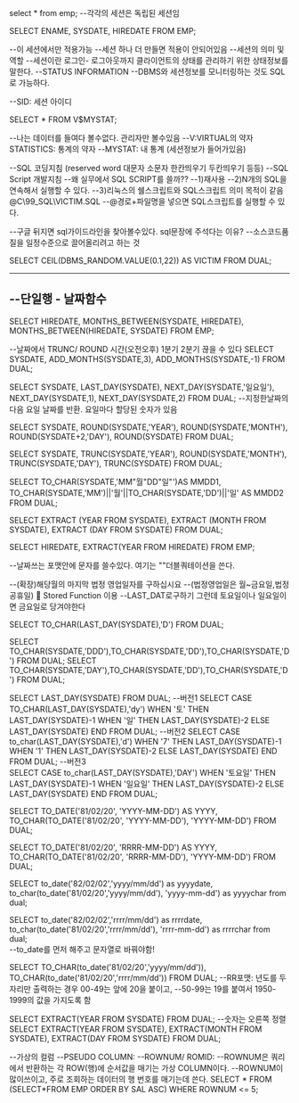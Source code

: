 select * from emp;
--각각의 세션은 독립된 세션임 

SELECT ENAME, SYSDATE, HIREDATE FROM EMP;

--이 세션에서만 적용가능
--세션 하나 더 만들면 적용이 안되어있음
--세션의 의미 및 역할
--세션이란 로그인- 로그아웃까지 클라이언트의 상태를 관리하기 위한 상태정보를 말한다.
--STATUS INFORMATION
--DBMS와 세션정보를 모니터링하는 것도 SQL로 가능하다. 

--SID: 세션 아이디

SELECT * FROM V$MYSTAT;

--나는 데이터를 들여다 볼수없다. 관리자만 볼수있음
--V:VIRTUAL의 약자 STATISTICS: 통계의 약자
--MYSTAT: 내 통계 (세션정보가 들어가있음)

--SQL 코딩지침 (reserved word 대문자 소문자 한칸띄우기 두칸띄우기 등등)
--SQL Script 개발지침 
--왜 실무에서 SQL SCRIPT를 쓸까??
--1)재사용
--2)N개의 SQL을 연속해서 실행할 수 있다.
--3)리눅스의 쉘스크립트와 SQL스크립트 의미 목적이 같음
@C\99_SQL\VICTIM.SQL
--@경로+파일명을 넣으면 SQL스크립트를 실행할 수 있다. 

--구글 뒤지면 sql가이드라인을 찾아볼수있다. sql문장에 주석다는 이유?
--소스코드품질을 일정수준으로 끌어올리려고 하는 것 

SELECT CEIL(DBMS_RANDOM.VALUE(0.1,22)) AS VICTIM FROM DUAL;

------------------------
--단일행 - 날짜함수
------------------------
SELECT HIREDATE, MONTHS_BETWEEN(SYSDATE, HIREDATE), MONTHS_BETWEEN(HIREDATE, SYSDATE)
FROM EMP;

--날짜에서 TRUNC/ ROUND 시간(오전오후) 1분기 2분기 끊을 수 있다
SELECT SYSDATE, ADD_MONTHS(SYSDATE,3), ADD_MONTHS(SYSDATE,-1) FROM DUAL;

SELECT SYSDATE, LAST_DAY(SYSDATE), NEXT_DAY(SYSDATE,'일요일'),
    NEXT_DAY(SYSDATE,1), NEXT_DAY(SYSDATE,2)
    FROM DUAL;
    --지정한날짜의 다음 요일 날짜를 반환. 요일마다 할당된 숫자가 있음 

SELECT SYSDATE, ROUND(SYSDATE,'YEAR'), ROUND(SYSDATE,'MONTH'),
                ROUND(SYSDATE+2,'DAY'), ROUND(SYSDATE)
                FROM DUAL;
                
                
                
SELECT SYSDATE, TRUNC(SYSDATE,'YEAR'), ROUND(SYSDATE,'MONTH'),
                TRUNC(SYSDATE,'DAY'), TRUNC(SYSDATE)
                FROM DUAL;

SELECT TO_CHAR(SYSDATE,'MM"월"DD"일"')AS MMDD1,
            TO_CHAR(SYSDATE,'MM')||'월'||TO_CHAR(SYSDATE,'DD')||'일' AS MMDD2
            FROM DUAL;
            
SELECT EXTRACT (YEAR FROM SYSDATE),
       EXTRACT (MONTH FROM SYSDATE),
       EXTRACT (DAY FROM SYSDATE)
FROM DUAL;

SELECT HIREDATE, EXTRACT(YEAR FROM HIREDATE) FROM EMP;


--날짜쓰는 포맷안에 문자를 쓸수있다. 여기는 ""더블쿼테이션을 쓴다.

--(확장)해당월의 마지막  법정 영업일자를 구하십시요
--(법정영업일은 월~금요일,법정 공휴일)  Stored Function 이용 
--LAST_DAT로구하기 그런데 토요일이나 일요일이면 금요일로 당겨야한다

SELECT TO_CHAR(LAST_DAY(SYSDATE),'D') FROM DUAL;

SELECT TO_CHAR(SYSDATE,'DDD'),TO_CHAR(SYSDATE,'DD'),TO_CHAR(SYSDATE,'D') 
FROM DUAL;
SELECT TO_CHAR(SYSDATE,'DAY'),TO_CHAR(SYSDATE,'DD'),TO_CHAR(SYSDATE,'D') 
FROM DUAL;

SELECT LAST_DAY(SYSDATE) FROM DUAL;
--버전1
SELECT CASE TO_CHAR(LAST_DAY(SYSDATE),'dy')
        WHEN '토' THEN LAST_DAY(SYSDATE)-1
        WHEN '일' THEN LAST_DAY(SYSDATE)-2
        ELSE LAST_DAY(SYSDATE)
        END
        FROM DUAL;
--버전2
SELECT CASE to_char(LAST_DAY(SYSDATE),'d')
        WHEN '7' THEN LAST_DAY(SYSDATE)-1
        WHEN '1' THEN LAST_DAY(SYSDATE)-2
        ELSE LAST_DAY(SYSDATE)
        END
        FROM DUAL;
--버전3        
SELECT CASE to_char(LAST_DAY(SYSDATE),'DAY')
        WHEN '토요일' THEN LAST_DAY(SYSDATE)-1
        WHEN '일요일' THEN LAST_DAY(SYSDATE)-2
        ELSE LAST_DAY(SYSDATE)
        END
        FROM DUAL;
        
SELECT TO_DATE('81/02/20', 'YYYY-MM-DD') AS YYYY, 
       TO_CHAR(TO_DATE('81/02/20', 'YYYY-MM-DD'), 'YYYY-MM-DD') 
       FROM DUAL;

SELECT TO_DATE('81/02/20', 'RRRR-MM-DD') AS YYYY, 
       TO_CHAR(TO_DATE('81/02/20', 'RRRR-MM-DD'), 'YYYY-MM-DD') 
       FROM DUAL;

SELECT to_date('82/02/02','yyyy/mm/dd') as yyyydate,
       to_char(to_date('81/02/20','yyyy/mm/dd'), 'yyyy-mm-dd') as yyyychar
       from dual;
       

SELECT to_date('82/02/02','rrrr/mm/dd') as rrrrdate,
       to_char(to_date('81/02/20','rrrr/mm/dd'), 'rrrr-mm-dd') as rrrrchar
       from dual;       
       --to_date를 먼저 해주고 문자열로 바꿔야함! 
        
SELECT TO_CHAR(to_date('81/02/20','yyyy/mm/dd')), 
       TO_CHAR(to_date('81/02/20','rrrr/mm/dd')) 
       FROM DUAL;
--RR포맷: 년도를 두자리만 출력하는 경우 00-49는 앞에 20을 붙이고,
--50-99는 19를 붙여서 1950-1999의 값을 가지도록 함

SELECT EXTRACT(YEAR FROM SYSDATE) FROM DUAL;
--숫자는 오른쪽 정렬
SELECT EXTRACT(YEAR FROM SYSDATE),
       EXTRACT(MONTH FROM SYSDATE),
       EXTRACT(DAY FROM SYSDATE)
       FROM DUAL;

--가상의 컬럼
--PSEUDO COLUMN:
--ROWNUM/ ROMID:
--ROWNUM은 쿼리에서 반환하는 각 ROW(행)에 순서값을 매기는 가상 COLUMN이다.
--ROWNUM이 많이쓰이고, 주로 조회하는 데이터의 행 번호를 매기는데 쓴다.
SELECT * FROM (SELECT*FROM EMP ORDER BY SAL ASC) WHERE ROWNUM <= 5;


